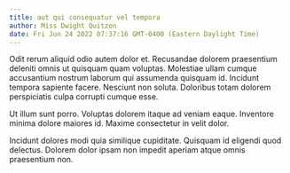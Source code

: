 ```yaml
---
title: aut qui consequatur vel tempora
author: Miss Dwight Quitzon
date: Fri Jun 24 2022 07:37:16 GMT-0400 (Eastern Daylight Time)
---
```

Odit rerum aliquid odio autem dolor et. Recusandae dolorem praesentium deleniti omnis ut quisquam quam voluptas. Molestiae ullam cumque accusantium nostrum laborum qui assumenda quisquam id. Incidunt tempora sapiente facere. Nesciunt non soluta. Doloribus totam dolorem perspiciatis culpa corrupti cumque esse.

 Ut illum sunt porro. Voluptas dolorem itaque ad veniam eaque. Inventore minima dolore maiores id. Maxime consectetur in velit dolor.

 Incidunt dolores modi quia similique cupiditate. Quisquam id eligendi quod delectus. Dolorem dolor ipsam non impedit aperiam atque omnis praesentium non.